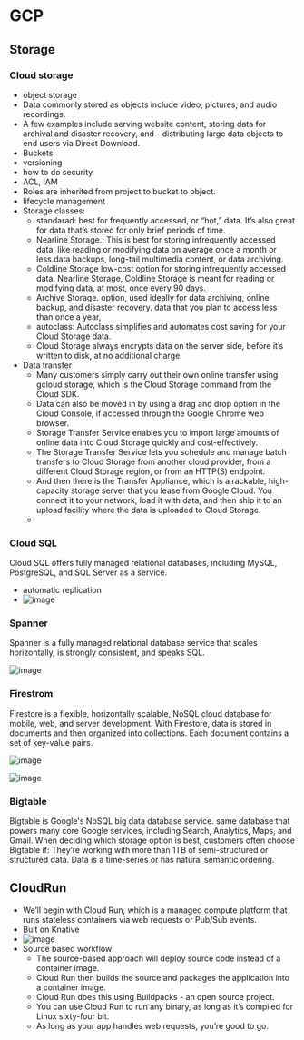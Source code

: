 # GCP

## Storage

### Cloud storage

- object storage
- Data commonly stored as objects include video, pictures, and audio recordings.
- A few examples include serving website content, storing data for archival and disaster recovery, and - distributing large data objects to end users via Direct Download.
- Buckets
- versioning
- how to do security
- ACL, IAM
- Roles are inherited from project to bucket to object.
- lifecycle management
- Storage classes:
  - standarad: best for frequently accessed, or “hot,” data. It’s also great for data that’s stored for only brief periods of time.
  - Nearline Storage.: This is best for storing infrequently accessed data, like reading or modifying data on average once a month or less.data backups, long-tail multimedia content, or data archiving.
  - Coldline Storage low-cost option for storing infrequently accessed data. Nearline Storage, Coldline Storage is meant for reading or modifying data, at most, once every 90 days.
  - Archive Storage. option, used ideally for data archiving, online backup, and disaster recovery. data that you plan to access less than once a year,
  - autoclass: Autoclass simplifies and automates cost saving for your Cloud Storage data.
  - Cloud Storage always encrypts data on the server side, before it’s written to disk, at no additional charge.
- Data transfer
  - Many customers simply carry out their own online transfer using gcloud storage, which is the Cloud Storage command from the Cloud SDK.
  - Data can also be moved in by using a drag and drop option in the Cloud Console, if accessed through the Google Chrome web browser.
  - Storage Transfer Service enables you to import large amounts of online data into Cloud Storage quickly and cost-effectively.
  - The Storage Transfer Service lets you schedule and manage batch transfers to Cloud Storage from another cloud provider, from a different Cloud Storage region, or from an HTTP(S) endpoint.
  - And then there is the Transfer Appliance, which is a rackable, high-capacity storage server that you lease from Google Cloud. You connect it to your network, load it with data, and then ship it to an upload facility where the data is uploaded to Cloud Storage.
  - 

### Cloud SQL

Cloud SQL offers fully managed relational databases, including MySQL, PostgreSQL, and SQL Server as a service.

- automatic replication
- ![image](https://github.com/user-attachments/assets/2aec1b72-66c3-4369-b27f-42c24ac4f723)


### Spanner

Spanner is a fully managed relational database service that scales horizontally, is strongly consistent, and speaks SQL.

![image](https://github.com/user-attachments/assets/5017f499-ede8-4eed-8658-7bc2dec7920b)

### Firestrom
Firestore is a flexible, horizontally scalable, NoSQL cloud database for mobile, web, and server development. With Firestore, data is stored in documents and then organized into collections. Each document contains a set of key-value pairs.

![image](https://github.com/user-attachments/assets/b77cb8fd-6434-4c3d-bc64-09c153b3fcf8)

![image](https://github.com/user-attachments/assets/0540e0ea-e555-473e-b34e-0c3a7e519f4f)

### Bigtable

Bigtable is Google's NoSQL big data database service. same database that powers many core Google services, including Search, Analytics, Maps, and Gmail.
When deciding which storage option is best, customers often choose Bigtable if: They’re working with more than 1TB of semi-structured or structured data.
Data is a time-series or has natural semantic ordering.


## CloudRun

- We’ll begin with Cloud Run, which is a managed compute platform that runs stateless containers via web requests or Pub/Sub events.
- Bult on Knative
- ![image](https://github.com/user-attachments/assets/e35680ca-ba39-4afb-bc23-78a7ff272810)
- Source based workflow
  - The source-based approach will deploy source code instead of a container image.
  - Cloud Run then builds the source and packages the application into a container image.
  - Cloud Run does this using Buildpacks - an open source project.
  - You can use Cloud Run to run any binary, as long as it’s compiled for Linux sixty-four bit.
  - As long as your app handles web requests, you’re good to go.

